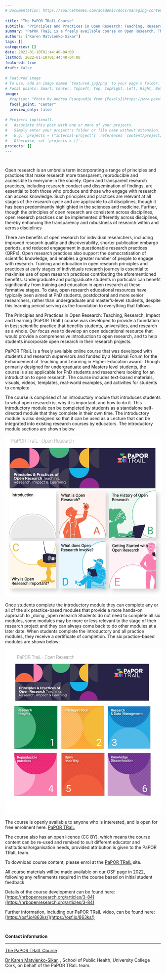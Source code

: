 ```yaml
---
# Documentation: https://sourcethemes.com/academic/docs/managing-content/

title: "The PaPOR TRaIL Course"
subtitle: "Principles and Practices in Open Research: Teaching, Research, Impact and Learning."
summary: "PaPOR TRaIL is a freely available course on Open Research. The PaPOR TRaIL course is an open education resource, designed with input from students and research supervisors. The course provides a comprehensive introduction to the _what_ and the _how _of open research."
authors: ['Karen Matvienko-Sikar']
tags: []
categories: []
date: 2022-01-10T01:44:40-04:00
lastmod: 2022-01-10T01:44:40-04:00
featured: true
draft: false

# Featured image
# To use, add an image named `featured.jpg/png` to your page's folder.
# Focal points: Smart, Center, TopLeft, Top, TopRight, Left, Right, BottomLeft, Bottom, BottomRight.
image:
  #caption: "Photo by Andrea Piacquadio from [Pexels](https://www.pexels.com/photo/happy-ethnic-woman-sitting-at-table-with-laptop-3769021/)"
  focal_point: "Center"
  preview_only: false

# Projects (optional).
#   Associate this post with one or more of your projects.
#   Simply enter your project's folder or file name without extension.
#   E.g. `projects = ["internal-project"]` references `content/project/deep-learning/index.md`.
#   Otherwise, set `projects = []`.
projects: []
---
```


<br>

Open research is an umbrella term incorporating a range of principles and practices that make research more transparent, reproducible and accessible to everyone in the society. Open and transparent research practices, including research conduct and dissemination of findings, are essential to both those who produce and those who engage with research can access knowledge. Such principles and practices are relevant at all stages of the research cycle and are applicable to all disciplines, though it has been predominantly highlighted in the sciences and medicine. Further, though the principles of open research are consistent across disciplines, open research practices can be implemented differently across disciplines, thereby enhancing the transparency and robustness of research within and across disciplines

There are benefits of open research for individual researchers, including improved research quality and discoverability, shorter publication embargo periods, and reduced engagement in questionable research practices (QRPs). Open research practices also support the democratisation of scientific knowledge, and enables a greater number of people to engage with research. Training and education in open research principles and practices at early stages of individuals research journey is essential to maximise use of open research practices contributing the aforementioned benefits. Undergraduate and postgraduate students in particular can benefit significantly from training and education in open research at these formative stages. To date, open research educational resources have typically been aimed at PhD students, postdoctoral and more senior researchers, rather than undergraduate and master’s-level students, despite this learning period serving as the foundation to everything that follows.

The Principles and Practices in Open Research: Teaching, Research, Impact and Learning (PaPOR TRaIL) course was developed to provide a foundation in best scientific practice that benefits students, universities, and research as a whole. Our focus was to develop an open educational resource that would provide a comprehensive introduction to open research, and to help students incorporate open research in their research projects.

PaPOR TRaIL is a freely available online course that was developed with students and research supervisors and funded by a National Forum for the Enhancement of Teaching and Learning in Higher Education award. Though primarily designed for undergraduate and Masters level students, the course is also applicable for PhD students and researchers looking for an introduction to open research. The course includes text-based materials, visuals, videos, templates, real-world examples, and activities for students to complete.

The course is comprised of an introductory module that introduces students to what open research is, why it is important, and how to do it. This introductory module can be completed by students as a standalone self-directed module that they complete in their own time. The introductory module is also designed so that it can be used as a Lecture that can be integrated into existing research courses by educators.  The introductory module sections are shown below


<img src="Picture1.webp" alt="The introductory module sections" width="700" >


Once students complete the introductory module they can complete any or all of the six practice-based modules that provide a more hands-on approach to _doing _open research Students do not need to complete all six modules, some modules may be more or less relevant to the stage of their research project and they can always come back to do other modules at a later date. When students complete the introductory and all practice modules, they receive a certificate of completion. The six practice-based modules are shown below:

<img src="Picture2.webp" alt="The six practice-based modules" width="700" >

The course is openly available to anyone who is interested, and is open for free enrolment here: [PaPOR TRaIL](https://open.ucc.ie/browse/all/cpd/courses/papor-trail-principles-and-practices-of-open-research-003cpd)

The course also has an open licence (CC BY), which means the course content can be re-used and remixed to suit different educator and institutional/organisation needs, provided attribution is given to the PaPOR TRaIL team. 

To download course content, please enrol at the [PaPOR TRaIL](https://open.ucc.ie/browse/all/cpd/courses/papor-trail-principles-and-practices-of-open-research-003cpd) site. 

All course materials will be made available on our OSF page in 2022, following any refinements required in the course based on initial student feedback.

Details of the course development can be found here: [https://hrbopenresearch.org/articles/3-84](https://hrbopenresearch.org/articles/3-84)

Further information, including our PaPOR TRaIL video, can be found here: [https://osf.io/863ks/](https://osf.io/863ks/)

<br>

**Contact information**
________


[The PaPOR TRaIL Course](https://open.ucc.ie/browse/all/cpd/courses/papor-trail-principles-and-practices-of-open-research-003cpd)

[Dr Karen Matvienko-Sikar](mailto:karen.msikar@ucc.ie), , School of Public Health, University College Cork, on behalf of the PaPOR TRaIL team.

